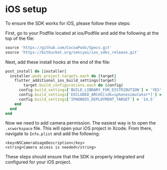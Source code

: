 # iOS setup

To ensure the SDK works for iOS, please follow these steps:

First, go to your Podfile located at ios/Podfile and add the following at the top of the file:

``` Ruby
source 'https://github.com/CocoaPods/Specs.git'
source 'https://bitbucket.org/sencyai/ios_sdks_release.git'
```

Next, add these install hooks at the end of the file:

```Ruby
post_install do |installer|
  installer.pods_project.targets.each do |target|
    flutter_additional_ios_build_settings(target)
        target.build_configurations.each do |config|
      config.build_settings['BUILD_LIBRARY_FOR_DISTRIBUTION'] = 'YES'
      config.build_settings['EXCLUDED_ARCHS[sdk=iphonesimulator*]'] = 'arm64'
      config.build_settings['IPHONEOS_DEPLOYMENT_TARGET'] = '14.5'
    end
  end
end
```

Now we need to add camera permission. The easiest way is to open the `.xcworkspace` file. This will open your iOS project in Xcode. From there, navigate to `Info.plist` and add the following:

```
<key>NSCameraUsageDescription</key>
<string>Camera access is needed</string>
```

These steps should ensure that the SDK is properly integrated and configured for your iOS project.
